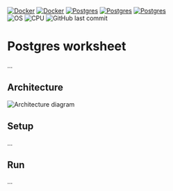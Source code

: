 [![Docker](https://img.shields.io/badge/Docker-%230db7ed.svg?logo=docker&logoColor=white)](https://www.docker.com/)
[![Docker](https://img.shields.io/badge/Docker%20Compose-%230db7ed.svg?logo=docker&logoColor=white)](https://docs.docker.com/compose/)
[![Postgres](https://img.shields.io/badge/PostgreSQL-%23316192.svg?logo=postgresql&logoColor=white)](https://www.postgresql.org/)
[![Postgres](https://img.shields.io/badge/PgBouncer-%23316192.svg?logo=postgresql&logoColor=white)](https://www.pgbouncer.org/)
[![Postgres](https://img.shields.io/badge/pgAdmin-%23316192.svg?logo=postgresql&logoColor=white)](https://www.pgadmin.org/)
<br>
![OS](https://img.shields.io/badge/OS-Linux%2C%20Windows%2C%20MacOS-0078D4)
![CPU](https://img.shields.io/badge/CPU-x86%2C%20x64%2C%20ARM%2C%20ARM64-FF8C00)
![GitHub last commit](https://img.shields.io/github/last-commit/Kyrylo-Ktl/advent-of-code)

# Postgres worksheet

...

## Architecture

![Architecture diagram](https://github.com/user-attachments/assets/d20e472b-6c2d-4561-b31c-f8cd13c6a020)

## Setup

...


## Run

...
